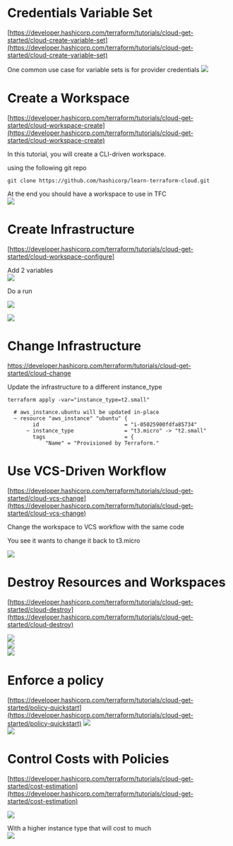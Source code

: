 # Credentials Variable Set
[https://developer.hashicorp.com/terraform/tutorials/cloud-get-started/cloud-create-variable-set](https://developer.hashicorp.com/terraform/tutorials/cloud-get-started/cloud-create-variable-set)

One common use case for variable sets is for provider credentials
![](media/20230403101715.png)  

# Create a Workspace

[https://developer.hashicorp.com/terraform/tutorials/cloud-get-started/cloud-workspace-create](https://developer.hashicorp.com/terraform/tutorials/cloud-get-started/cloud-workspace-create)

 In this tutorial, you will create a CLI-driven workspace.

 using the following git repo 
 
 ```
 git clone https://github.com/hashicorp/learn-terraform-cloud.git
 ```
  
At the end you should have a workspace to use in TFC  
 ![](media/20230403102239.png)  

 # Create Infrastructure

[https://developer.hashicorp.com/terraform/tutorials/cloud-get-started/cloud-workspace-configure]

Add 2 variables  
![](media/20230403102727.png)  

Do a run

![](media/20230403102919.png)  

![](media/20230403102935.png)  

# Change Infrastructure
https://developer.hashicorp.com/terraform/tutorials/cloud-get-started/cloud-change

Update the infrastructure to a different instance_type

```
terraform apply -var="instance_type=t2.small"
```

```
  # aws_instance.ubuntu will be updated in-place
  ~ resource "aws_instance" "ubuntu" {
        id                           = "i-05025900fdfa85734"
      ~ instance_type                = "t3.micro" -> "t2.small"
        tags                         = {
            "Name" = "Provisioned by Terraform."
```


# Use VCS-Driven Workflow
[https://developer.hashicorp.com/terraform/tutorials/cloud-get-started/cloud-vcs-change](https://developer.hashicorp.com/terraform/tutorials/cloud-get-started/cloud-vcs-change)

Change the workspace to VCS workflow with the same code

You see it wants to change it back to t3.micro  

![](media/20230403111714.png)  

# Destroy Resources and Workspaces
[https://developer.hashicorp.com/terraform/tutorials/cloud-get-started/cloud-destroy](https://developer.hashicorp.com/terraform/tutorials/cloud-get-started/cloud-destroy)

![](media/20230403113833.png)  
![](media/20230403113935.png)  
![](media/20230403114205.png)  


# Enforce a policy
[https://developer.hashicorp.com/terraform/tutorials/cloud-get-started/policy-quickstart](https://developer.hashicorp.com/terraform/tutorials/cloud-get-started/policy-quickstart)
![](media/20230403112532.png)     
![](media/20230403113031.png)   

# Control Costs with Policies
[https://developer.hashicorp.com/terraform/tutorials/cloud-get-started/cost-estimation](https://developer.hashicorp.com/terraform/tutorials/cloud-get-started/cost-estimation)

![](media/20230403113503.png)  

With a higher instance type that will cost to much  
![](media/20230403113629.png)  
